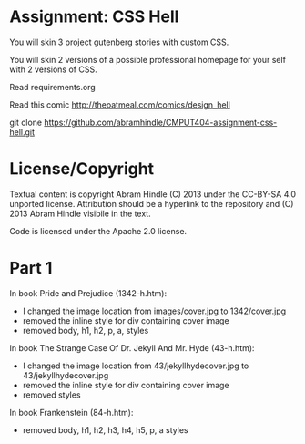 Assignment: CSS Hell
====================

You will skin 3 project gutenberg stories with custom CSS.

You will skin 2 versions of a possible professional homepage for your
self with 2 versions of CSS.

Read requirements.org

Read this comic http://theoatmeal.com/comics/design_hell

git clone https://github.com/abramhindle/CMPUT404-assignment-css-hell.git

License/Copyright
=================

Textual content is copyright Abram Hindle (C) 2013 under the CC-BY-SA
4.0 unported license. Attribution should be a hyperlink to the
repository and (C) 2013 Abram Hindle visibile in the text.

Code is licensed under the Apache 2.0 license.

Part 1
======
In book Pride and Prejudice (1342-h.htm):
- I changed the image location from images/cover.jpg to 1342/cover.jpg
- removed the inline style for div containing cover image
- removed body, h1, h2, p, a, styles

In book The Strange Case Of Dr. Jekyll And Mr. Hyde (43-h.htm):
- I changed the image location from 43/jekyllhydecover.jpg to 43/jekyllhydecover.jpg
- removed the inline style for div containing cover image
- removed styles

In book Frankenstein (84-h.htm):
- removed body, h1, h2, h3, h4, h5, p, a styles